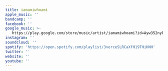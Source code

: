 ```yaml
---
title: iamamiwhoami
apple_music: ''
bandcamp: ''
facebook: ''
google_music: >-
   https://play.google.com/store/music/artist/iamamiwhoami?id=Ayw352nykpobuci2ruu6o3xompq
instagram: ''
soundcloud: ''
spotify: 'https://open.spotify.com/playlist/3verceSLRCaXfH19THiHNH'
twitter: ''
website: ''
youtube: ''
---
```

